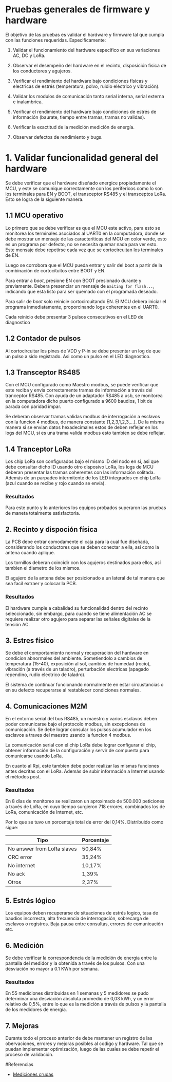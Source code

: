# Pruebas generales de firmware y hardware

El objetivo de las pruebas es validar el hardware y firmware tal que cumpla con las funciones requeridas. Especificamente:

1. Validar el funcionamiento del hardware especifico en sus variaciones AC, DC y LoRa.

2. Observar el desempeño del hardware en el recinto, disposición fisica de los conductores y agujeros.

3. Verificar el rendimiento del hardware bajo condiciones físicas y electricas de estrés (temperatura, polvo, ruidio eléctrico y vibración).

4. Validar los modulos de comunicación tanto serial interna, serial externa e inalambrica.

5. Verificar el rendimiento del hardware bajo condiciones de estrés de información (baurate, tiempo entre tramas, tramas no validas).

6. Verificar la exactitud de la medición medición de energía.


7. Observar defectos de rendimiento y bugs.


# 1. Validar funcionalidad general del hardware

Se debe verificar que el hardware diseñado energice propiadamente el MCU, y este se comunique correctamente con los perifericos como lo son los terminales para EN y BOOT, el transceptor RS485 y el transceptos LoRa. Esto se logra de la siguiente manera.

## 1.1 MCU operativo

Lo primero que se debe verificar es que el MCU este activo, para esto se monitorea los terminales asociados al UART0 en la computadora, donde se debe mostrar un mensaje de las caracteriticas del MCU en color verde, esto es un programa por defecto, no se necesita quemar nada para ver esto. Este mensaje debe repetirse cada vez que se cortocircuitan los terminales de EN.

Luego se corrobora que el MCU pueda entrar y salir del boot a partir de la combinación de cortocituitos entre BOOT y EN.

Para entrar a *boot*,  presione EN con BOOT presionado durante y previamente. Debera presenciar un mensaje de `Waiting for flash...`, indicando que esta listo para ser quemado con el programada deseado.

Para salir de *boot* solo reinicie cortocircuitando EN. El MCU debera iniciar el programa inmediatamente, proporcinando logs coherentes en el UART0.

Cada reinicio debe presentar 3 pulsos consecutivos en el LED de diagnostico

## 1.2 Contador de pulsos

Al cortocircuitar los pines de VDD y P-in se debe presentar un log de que un pulso a sido registrado. Asi como un pulso en el LED diagnostico.

## 1.3 Transceptor RS485

Con el MCU configurado como Maestro modbus, se puede verificar que este reciba y envia correctamente tramas de información a través del tranceptor RS485. Con ayuda de un adaptador RS485 a usb, se monitorea en la computadora dicho puerto configurado a 9600 baudios, 1 bit de parada con paridad impar.

Se deberan observar tramas validas modbus de interrogación a esclavos con la funcion 4 modbus, de manera constante (1,2,3,1,2,3,...). De la misma manera si se envian datos hexadecimales estos de deben reflejar en los logs del MCU, si es una trama valida modbus esto tambien se debe reflejar.


## 1.4 Tranceptor LoRa

Los chip LoRa son configurados bajo el mismo ID del nodo en si, asi que debe consultar dicho ID usando otro disposivo LoRa, los logs de MCU deberan presentar las tramas coherentes con las información solitada. Además de un parpadeo intermitente de los LED integrados en chip LoRa (azul cuando se recibe y rojo cuando se envía).

### Resultados 

Para este punto y lo anteriores los equipos probados superaron las pruebas de maneta totalmente satisfactoria.

## 2. Recinto y dispoción física
 
La  PCB debe entrar comodamente el caja para la cual fue diseñada, considerando los conductores que se deben conectar a ella, así como la antena cuando aplique.

Los tornillos deberan coincidir con los agujeros destinados para ellos, así tambien el diametro de los mismos.

El agujero de la antena debe ser posicionado a un lateral de tal manera que sea facil extraer y colocar la PCB.

### Resultados

El hardware cumple a cabalidad su funcionalidad dentro del recinto seleccionado, sin embargo, para cuando se tiene alimentación AC se requiere realizar otro agujero para separar las señales digitales de la tensión AC.

## 3. Estres físico

Se debe  el comportamiento normal y recuperación del hardware en condicion abnormales del ambiente. Sometiendolo a cambios de temperatura (15-40), exposición al sol, cambios de humedad (rocio), vibración (a través de un taladro), perturbación electricas (apagado rependino, rudio electrico de taladro).


El sistema de continuar funcionando normalmente en estar circustancias o en su defecto recuperarse al restablecer condiciones normales.


## 4. Comunicaciones M2M

En el entorno serial del bus RS485, un maestro y varios esclavos deben poder comunicarse bajo el protocolo modbus, sin excepciones de comunicación. Se debe lograr consular los pulsos acumulador en los esclavos a traves del maestro usando la funcion 4 modbus.


La comunicación serial con el chip LoRa debe lograr configurar el chip, obtener información de la configuración y servir de compuerta para comunicarse usando LoRa.


En cuanto al Rpi, este tambien debe poder realizar las mismas funciones antes decritas con el LoRa. Además de subir información a Internet usando el métodos post.

### Resultados

En 8 días de monitoreo se realizaron un aproximado de 500.000 peticiones a través de LoRa, en cuyo tiempo surgieron 718 errores, combinados los de LoRa, comunicación de Internet, etc.

Por lo que se tuvo un porcentaje total de error del 0,14%. Distribuido como sigue:



|Tipo| Porcentaje|
|------|------|
|No answer from LoRa slaves| 50,84%|
|CRC error| 35,24%|
|No internet| 10,17%|
|No ack|1,39%|
|Otros|2,37%|


## 5. Estrés lógico

Los equipos deben recuperarse de situaciones de estrés logico, tasa de baudios incorrecta, alta frecuencia de interrogación, sobrecarga de esclavos o registros. Baja pausa entre consultas, errores de comunicación etc.


## 6. Medición

Se debe verificar la correspondencia de la medición de energía entre la pantalla del medidor y la obtenida a través de los pulsos. Con una desviación no mayor a 0.1 KWh por semana. 

### Resultados
En 55 mediciones distribuidas en 1 semanas y 5 medidores se pudo determinar una desviación absoluta promedio de 0,03 kWh, y un error relativo de  0,5%, entre lo que es la medición a través de pulsos y la pantalla de los medidores de energía.

## 7. Mejoras

Durante todo el proceso anterior de debe mantener un registro de las obervaciones, errores y mejoras posibles al codigo y hardware. Tal que se puedan implementar optimización, luego de las cuales se debe repetir el proceso de validación.

#Referencias

* [Mediciones crudas](mediciones.ods) 